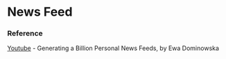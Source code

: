 # News Feed



### Reference

[Youtube](https://youtu.be/iXKR3HE-m8c) - Generating a Billion Personal News Feeds, by Ewa Dominowska